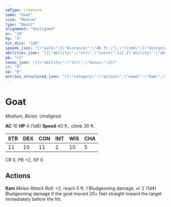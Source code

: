 ```yaml
---
smType: creature
name: "Goat"
size: "Medium"
type: "Beast"
alignment: "Unaligned"
ac: "10"
hp: "4"
hit_dice: "1d8"
speeds_json: "{\"walk\":{\"distance\":\"40 ft.\"},\"climb\":{\"distance\":\"30 ft.\"}}"
abilities_json: "[{\"ability\":\"str\",\"score\":11},{\"ability\":\"dex\",\"score\":10},{\"ability\":\"con\",\"score\":11},{\"ability\":\"int\",\"score\":2},{\"ability\":\"wis\",\"score\":10},{\"ability\":\"cha\",\"score\":5}]"
pb: "+2"
saves_json: "[{\"ability\":\"str\",\"bonus\":2}]"
cr: "0"
xp: "0"
entries_structured_json: "[{\"category\":\"action\",\"name\":\"Ram\",\"text\":\"*Melee Attack Roll:* +2, reach 5 ft. 1 Bludgeoning damage, or 2 (1d4) Bludgeoning damage if the goat moved 20+ feet straight toward the target immediately before the hit.\"}]"
---
```


# Goat
*Medium, Beast, Unaligned*

**AC** 10
**HP** 4 (1d8)
**Speed** 40 ft., climb 30 ft.

| STR | DEX | CON | INT | WIS | CHA |
| --- | --- | --- | --- | --- | --- |
| 11 | 10 | 11 | 2 | 10 | 5 |

CR 0, PB +2, XP 0

## Actions

**Ram**
*Melee Attack Roll:* +2, reach 5 ft. 1 Bludgeoning damage, or 2 (1d4) Bludgeoning damage if the goat moved 20+ feet straight toward the target immediately before the hit.
